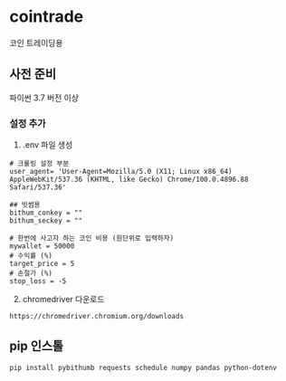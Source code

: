# cointrade
코인 트레이딩용 

## 사전 준비

파이썬 3.7 버전 이상

### 설정 추가

1) .env 파일 생성
```
# 크롤링 설정 부분
user_agent= 'User-Agent=Mozilla/5.0 (X11; Linux x86_64) AppleWebKit/537.36 (KHTML, like Gecko) Chrome/100.0.4896.88 Safari/537.36'

## 빗썸용
bithum_conkey = ""
bithum_seckey = ""

# 한번에 사고자 하는 코인 비용 (원단위로 입력하자)
mywallet = 50000 
# 수익률 (%)
target_price = 5 
# 손절가 (%)
stop_loss = -5

```

2) chromedriver 다운로드 

```
https://chromedriver.chromium.org/downloads
```

## pip 인스톨

```
pip install pybithumb requests schedule numpy pandas python-dotenv

```

## 

